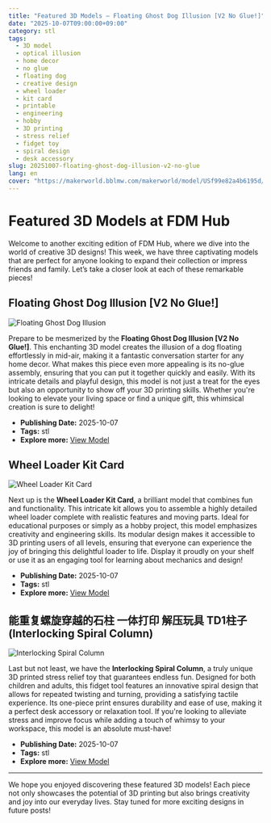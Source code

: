 ```yaml
---
title: "Featured 3D Models – Floating Ghost Dog Illusion [V2 No Glue!]"
date: "2025-10-07T09:00:00+09:00"
category: stl
tags:
  - 3D model
  - optical illusion
  - home decor
  - no glue
  - floating dog
  - creative design
  - wheel loader
  - kit card
  - printable
  - engineering
  - hobby
  - 3D printing
  - stress relief
  - fidget toy
  - spiral design
  - desk accessory
slug: 20251007-floating-ghost-dog-illusion-v2-no-glue
lang: en
cover: "https://makerworld.bblmw.com/makerworld/model/USf99e82a4b6195d/design/2025-10-11_dd5228449d0bb.jpg"
---
```


# Featured 3D Models at FDM Hub

Welcome to another exciting edition of FDM Hub, where we dive into the world of creative 3D designs! This week, we have three captivating models that are perfect for anyone looking to expand their collection or impress friends and family. Let’s take a closer look at each of these remarkable pieces!

## Floating Ghost Dog Illusion [V2 No Glue!]

![Floating Ghost Dog Illusion](https://makerworld.bblmw.com/makerworld/model/USf99e82a4b6195d/design/2025-10-11_dd5228449d0bb.jpg)

Prepare to be mesmerized by the **Floating Ghost Dog Illusion [V2 No Glue!]**. This enchanting 3D model creates the illusion of a dog floating effortlessly in mid-air, making it a fantastic conversation starter for any home decor. What makes this piece even more appealing is its no-glue assembly, ensuring that you can put it together quickly and easily. With its intricate details and playful design, this model is not just a treat for the eyes but also an opportunity to show off your 3D printing skills. Whether you're looking to elevate your living space or find a unique gift, this whimsical creation is sure to delight!

- **Publishing Date:** 2025-10-07  
- **Tags:** stl  
- **Explore more:** [View Model](https://makerworld.com/en/models/1864876-floating-ghost-dog-illusion-v2-no-glue)

## Wheel Loader Kit Card

![Wheel Loader Kit Card](https://makerworld.bblmw.com/makerworld/model/US7768bca9cc794c/design/2025-10-07_b2e1007d84b2e.jpg)

Next up is the **Wheel Loader Kit Card**, a brilliant model that combines fun and functionality. This intricate kit allows you to assemble a highly detailed wheel loader complete with realistic features and moving parts. Ideal for educational purposes or simply as a hobby project, this model emphasizes creativity and engineering skills. Its modular design makes it accessible to 3D printing users of all levels, ensuring that everyone can experience the joy of bringing this delightful loader to life. Display it proudly on your shelf or use it as an engaging tool for learning about mechanics and design!

- **Publishing Date:** 2025-10-07  
- **Tags:** stl  
- **Explore more:** [View Model](https://makerworld.com/en/models/1866618-wheel-loader-kit-card)

## 能重复螺旋穿越的石柱 一体打印 解压玩具 TD1柱子 (Interlocking Spiral Column)

![Interlocking Spiral Column](https://makerworld.bblmw.com/makerworld/model/DSM00000001870349/design/2025-10-09_057f44073eb448.gif)

Last but not least, we have the **Interlocking Spiral Column**, a truly unique 3D printed stress relief toy that guarantees endless fun. Designed for both children and adults, this fidget tool features an innovative spiral design that allows for repeated twisting and turning, providing a satisfying tactile experience. Its one-piece print ensures durability and ease of use, making it a perfect desk accessory or relaxation tool. If you're looking to alleviate stress and improve focus while adding a touch of whimsy to your workspace, this model is an absolute must-have!

- **Publishing Date:** 2025-10-07  
- **Tags:** stl  
- **Explore more:** [View Model](https://makerworld.com/en/models/1870349-repeatable-spiral-traversal-stone-pillar-print-in)

---

We hope you enjoyed discovering these featured 3D models! Each piece not only showcases the potential of 3D printing but also brings creativity and joy into our everyday lives. Stay tuned for more exciting designs in future posts!